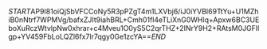 $START$AP9I81oiQjSbVFCCoNy5R3pPZgT4m1LXVbj6/iJ0iYVBI69TtYu+U1MZhiB0nNtrf7WPMVg/bafxZJIt9iahBRL+Cmh01fl4eTLiXnG0WHlq+Apxw6BC3UEboXuRczWtvlpNw0xhrar+c4Mveu1O0yS5C2qrTHZ+2INrY9H2+RAtsM0JGFIlgp+YV459FbLoLQZl6fx7lr7qgy0Ge1zcYA==$END$